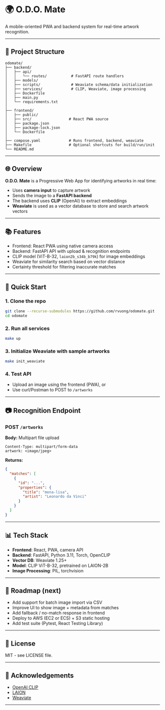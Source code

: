# 🌍 O.D.O. Mate

A mobile-oriented PWA and backend system for real-time artwork recognition.

---

## 📁 Project Structure

```
odomate/
├── backend/
│   ├── api/
│   │   └── routes/           # FastAPI route handlers
│   ├── models/               
│   ├── scripts/              # Weaviate schema/data initialization
│   ├── services/             # CLIP, Weaviate, image processing
│   ├── Dockerfile
│   ├── main.py
│   └── requirements.txt
│
├── frontend/
│   ├── public/
│   ├── src/                 # React PWA source
│   ├── package.json
│   ├── package-lock.json
│   └── Dockerfile
│
├── compose.yaml             # Runs frontend, backend, weaviate
├── Makefile                 # Optional shortcuts for build/run/init
└── README.md
```

---

## 🌐 Overview
**O.D.O. Mate** is a Progressive Web App for identifying artworks in real time:
- Uses **camera input** to capture artwork
- Sends the image to a **FastAPI backend**
- The backend uses **CLIP** (OpenAI) to extract embeddings
- **Weaviate** is used as a vector database to store and search artwork vectors

---

## 📚 Features
- Frontend: React PWA using native camera access
- Backend: FastAPI API with upload & recognition endpoints
- CLIP model (ViT-B-32, `laion2b_s34b_b79k`) for image embeddings
- Weaviate for similarity search based on vector distance
- Certainty threshold for filtering inaccurate matches

---

## 🚀 Quick Start

### 1. Clone the repo
```bash
git clone --recurse-submodules https://github.com/rvuong/odomate.git
cd odomate
```

### 2. Run all services
```bash
make up
```

### 3. Initialize Weaviate with sample artworks
```bash
make init_weaviate
```

### 4. Test API
- Upload an image using the frontend (PWA), or
- Use curl/Postman to POST to `/artworks`

---

## 📷 Recognition Endpoint
### POST `/artworks`
**Body:** Multipart file upload
```http
Content-Type: multipart/form-data
artwork: <image/jpeg>
```

**Returns:**
```json
{
  "matches": [
    {
      "id": "...",
      "properties": {
        "title": "mona-lisa",
        "artist": "Leonardo da Vinci"
      }
    }
  ]
}
```

---

## 📊 Tech Stack
- **Frontend**: React, PWA, camera API
- **Backend**: FastAPI, Python 3.11, Torch, OpenCLIP
- **Vector DB**: Weaviate 1.25+
- **Model**: CLIP ViT-B-32, pretrained on LAION-2B
- **Image Processing**: PIL, torchvision

---

## 📆 Roadmap (next)
- Add support for batch image import via CSV
- Improve UI to show image + metadata from matches
- Add fallback / no-match response in frontend
- Deploy to AWS (EC2 or ECS) + S3 static hosting
- Add test suite (Pytest, React Testing Library)

---

## 📅 License
MIT - see LICENSE file.

---

## 🙌 Acknowledgements
- [OpenAI CLIP](https://github.com/openai/CLIP)
- [LAION](https://laion.ai)
- [Weaviate](https://weaviate.io)

---
